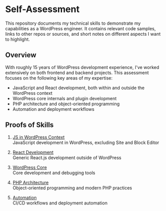 # Self-Assessment
This repository documents my technical skills to demonstrate my capabilities as a WordPress engineer. It contains relevant code samples, links to other repos or sources, and short notes on different aspects I want to highlight.

## Overview
With roughly 15 years of WordPress development experience, I've worked extensively on both frontend and backend projects. This assessment focuses on the following key areas of my expertise:
- JavaScript and React development, both within and outside the WordPress context
- WordPress core internals and plugin development
- PHP architecture and object-oriented programming
- Automation and deployment workflows

## Proofs of Skills

1. [JS in WordPress Context](frontend-wp/README.md)  
   JavaScript development in WordPress, excluding Site and Block Editor

2. [React Development](react-ui/README.md)  
   Generic React.js development outside of WordPress

3. [WordPress Core](wp-core/README.md)  
   Core development and debugging tools

4. [PHP Architecture](php-arch/README.md)  
   Object-oriented programming and modern PHP practices

5. [Automation](automation/README.md)  
   CI/CD workflows and deployment automation